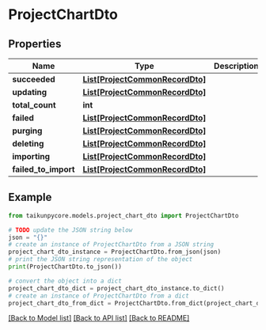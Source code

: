 # ProjectChartDto


## Properties

Name | Type | Description | Notes
------------ | ------------- | ------------- | -------------
**succeeded** | [**List[ProjectCommonRecordDto]**](ProjectCommonRecordDto.md) |  | [optional] 
**updating** | [**List[ProjectCommonRecordDto]**](ProjectCommonRecordDto.md) |  | [optional] 
**total_count** | **int** |  | [optional] 
**failed** | [**List[ProjectCommonRecordDto]**](ProjectCommonRecordDto.md) |  | [optional] 
**purging** | [**List[ProjectCommonRecordDto]**](ProjectCommonRecordDto.md) |  | [optional] 
**deleting** | [**List[ProjectCommonRecordDto]**](ProjectCommonRecordDto.md) |  | [optional] 
**importing** | [**List[ProjectCommonRecordDto]**](ProjectCommonRecordDto.md) |  | [optional] 
**failed_to_import** | [**List[ProjectCommonRecordDto]**](ProjectCommonRecordDto.md) |  | [optional] 

## Example

```python
from taikunpycore.models.project_chart_dto import ProjectChartDto

# TODO update the JSON string below
json = "{}"
# create an instance of ProjectChartDto from a JSON string
project_chart_dto_instance = ProjectChartDto.from_json(json)
# print the JSON string representation of the object
print(ProjectChartDto.to_json())

# convert the object into a dict
project_chart_dto_dict = project_chart_dto_instance.to_dict()
# create an instance of ProjectChartDto from a dict
project_chart_dto_from_dict = ProjectChartDto.from_dict(project_chart_dto_dict)
```
[[Back to Model list]](../README.md#documentation-for-models) [[Back to API list]](../README.md#documentation-for-api-endpoints) [[Back to README]](../README.md)


